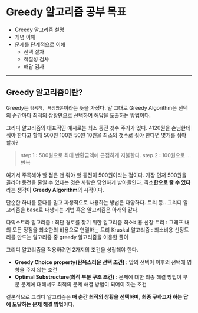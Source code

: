 # Greedy 알고리즘 공부 목표
- Greedy 알고리즘 설명
- 개념 이해
- 문제를 단계적으로 이해
  - 선택 절차
  - 적절성 검사
  - 해답 검사


---
## Greedy 알고리즘이란?
Greedy는 `탐욕적, 욕심많은`이라는 뜻을 가졌다. 말 그대로 Greedy Algorithm은 선택의 순간마다 최적의 상황만으로 선택하여 해답을 도출하는 방법이다.

그리디 알고리즘의 대표적인 예시로는 최소 동전 갯수 주기가 있다.
4120원을 손님한테 줘야 한다고 할때 500원 100원 50원 10원을 최소의 갯수로 줘야 한다면 몇개를 줘야 할까?

>step.1 : 500원으로 최대 반환금액에 근접하게 지불한다.
>step.2 : 100원으로 ... 반복 

여기서 주목해야 할 점은 맨 줘야 할 동전이 500원이라는 점이다. 가장 먼저 500원을 골라야 동전을 줄일 수 있다는 것은 사람은 당연하게 받아들인다. **최소한으로 줄 수 있다** 라는 생각이 **Greedy Algorithm**의 시작이다.

단순한 하나를 준다를 말고 파생적으로 사용하는 방법은 다양하다. 트리 등..
그리디 알고리즘을 base로 파생되는 기법 혹은 알고리즘은 아래와 같다.

다익스트라 알고리즘 : 최단 경로를 찾기 위한 알고리즘
최소비용 신장 트리 : 그래프 내의 모든 정점을 최소한의 비용으로 연결하는 트리
Kruskal 알고리즘 : 최소비용 신장트리를 만드는 알고리즘 중 greedy 알고리즘을 이용한 풀이

그리디 알고리즘을 적용하려면 2가지의 조건을 성립해야 한다.
- **Greedy Choice property(탐욕스러운 선택 조건)** : 앞의 선택이 이후의 선택에 영향을 주지 않는 조건
- **Optimal Substructure(최적 부분 구조 조건)** : 문제에 대한 최종 해결 방법이 부분 문제에 대해서도 최적의 문제 해결 방법이 되어이 하는 조건

결론적으로 그리디 알고리즘은 **매 순간 최적의 상황을 선택하며**, **최종 구하고자 하는 답에 도달하는 문제 해결 방법**이다.